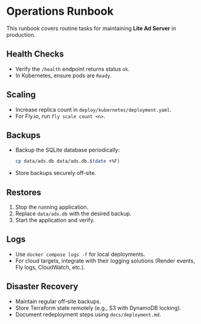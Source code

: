 # Operations Runbook

This runbook covers routine tasks for maintaining **Lite Ad Server** in production.

## Health Checks
- Verify the `/health` endpoint returns status `ok`.
- In Kubernetes, ensure pods are `Ready`.

## Scaling
- Increase replica count in `deploy/kubernetes/deployment.yaml`.
- For Fly.io, run `fly scale count <n>`.

## Backups
- Backup the SQLite database periodically:
  ```bash
  cp data/ads.db data/ads.db.$(date +%F)
  ```
- Store backups securely off‑site.

## Restores
1. Stop the running application.
2. Replace `data/ads.db` with the desired backup.
3. Start the application and verify.

## Logs
- Use `docker compose logs -f` for local deployments.
- For cloud targets, integrate with their logging solutions (Render events, Fly logs, CloudWatch, etc.).

## Disaster Recovery
- Maintain regular off-site backups.
- Store Terraform state remotely (e.g., S3 with DynamoDB locking).
- Document redeployment steps using `docs/deployment.md`.

